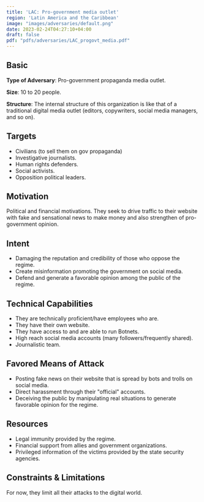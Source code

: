 ```yaml
---
title: 'LAC: Pro-government media outlet'
region: 'Latin America and the Caribbean'
image: "images/adversaries/default.png"
date: 2023-02-24T04:27:10+04:00
draft: false
pdf: "pdfs/adversaries/LAC_progovt_media.pdf"
---
```


## Basic

**Type of Adversary**: Pro-government propaganda media outlet.

**Size**: 10 to 20 people.

**Structure**: The internal structure of this organization is like that of a
traditional digital media outlet (editors, copywriters, social media managers,
and so on).


## Targets

- Civilians (to sell them on gov propaganda)
- Investigative journalists.
- Human rights defenders.
- Social activists.
- Opposition political leaders.


## Motivation

Political and financial motivations. They seek to drive traffic to their
website with fake and sensational news to make money and also strengthen of
pro-government opinion.


## Intent

- Damaging the reputation and credibility of those who oppose the regime.
- Create misinformation promoting the government on social media.
- Defend and generate a favorable opinion among the public of the regime.


## Technical Capabilities

- They are technically proficient/have employees who are. 
- They have their own website.
- They have access to and are able to run Botnets.
- High reach social media accounts (many followers/frequently shared).
- Journalistic team.


## Favored Means of Attack

- Posting fake news on their website that is spread by bots and trolls on social media.
- Direct harassment through their "official" accounts.
- Deceiving the public by manipulating real situations to generate favorable opinion for the regime.


## Resources

- Legal immunity provided by the regime.
- Financial support from allies and government organizations.
- Privileged information of the victims provided by the state security agencies.


## Constraints & Limitations

For now, they limit all their attacks to the digital world.
